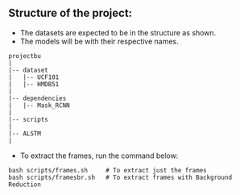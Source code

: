 ## Structure of the project:
* The datasets are expected to be in the structure as shown.
* The models will be with their respective names.
```
projectbu
|
|-- dataset
|   |-- UCF101
|   |-- HMDB51
|
|-- dependencies
|   |-- Mask_RCNN
|
|-- scripts
|
|-- ALSTM
|   
```
* To extract the frames, run the command below:
```
bash scripts/frames.sh     # To extract just the frames
bash scripts/framesbr.sh   # To extract frames with Background Reduction
```
